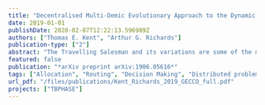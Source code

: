 ```yaml
---
title: "Decentralised Multi-Demic Evolutionary Approach to the Dynamic Multi-Agent Travelling Salesman Problem"
date: 2019-01-01
publishDate: 2020-02-07T12:22:13.596989Z
authors: ["Thomas E. Kent", "Arthur G. Richards"]
publication-type: ["2"]
abstract: "The Travelling Salesman and its variations are some of the most well known NP hard optimisation problems. This paper looks to use both centralised and decentralised implementations of Evolutionary Algorithms (EA) to solve a dynamic variant of the Multi-Agent Travelling Salesman Problem (MATSP). The problem is dynamic, requiring an on-line solution, whereby tasks are completed during simulation with new tasks added and completed ones removed. The problem is allocating an active set of tasks to a set of agents whilst simultaneously planning the route for each agent. The allocation and routing are closely coupled parts of the same problem making it difficult to decompose, instead this paper uses multiple populations with well defined interactions to exploit the problem structure. This work attempts to align the real world implementation demands of a decentralised solution, where agents are far apart and have communication limits, to that of the structure of the multi-demic EA solution process, ultimately allowing decentralised parts of the problem to be solved `on board' agents and allow for robust communication and exchange of tasks."
featured: false
publication: "*arXiv preprint arXiv:1906.05616*"
tags: ["Allocation", "Routing", "Decision Making", "Distributed problem solving", "Evolutionary Algorithms", "Multi Agent Travelling Salesman"]
url_pdf: "/files/publications/Kent_Richards_2019_GECCO_full.pdf"
projects: ["TBPHASE"]
---
```

